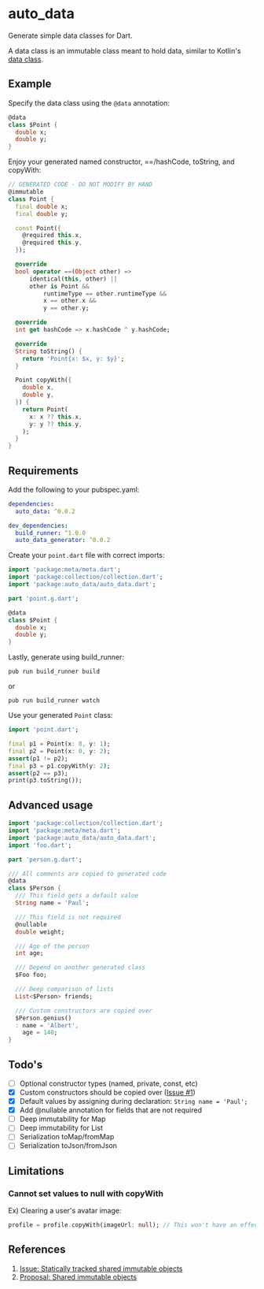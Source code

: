 # auto_data

Generate simple data classes for Dart.

A data class is an immutable class meant to hold data, similar to Kotlin's [data class](https://kotlinlang.org/docs/reference/data-classes.html).

## Example

Specify the data class using the `@data` annotation:

```dart
@data
class $Point {
  double x;
  double y;
}
```

Enjoy your generated named constructor, ==/hashCode, toString, and copyWith:

```dart
// GENERATED CODE - DO NOT MODIFY BY HAND
@immutable
class Point {
  final double x;
  final double y;

  const Point({
    @required this.x,
    @required this.y,
  });

  @override
  bool operator ==(Object other) =>
      identical(this, other) ||
      other is Point &&
          runtimeType == other.runtimeType &&
          x == other.x &&
          y == other.y;

  @override
  int get hashCode => x.hashCode ^ y.hashCode;

  @override
  String toString() {
    return 'Point{x: $x, y: $y}';
  }

  Point copyWith({
    double x,
    double y,
  }) {
    return Point(
      x: x ?? this.x,
      y: y ?? this.y,
    );
  }
}
```

## Requirements

Add the following to your pubspec.yaml:

```yaml
dependencies:
  auto_data: ^0.0.2

dev_dependencies:
  build_runner: ^1.0.0
  auto_data_generator: ^0.0.2
```

Create your `point.dart` file with correct imports:

```dart
import 'package:meta/meta.dart';
import 'package:collection/collection.dart';
import 'package:auto_data/auto_data.dart';

part 'point.g.dart';

@data
class $Point {
  double x;
  double y;
}
```

Lastly, generate using build_runner:

    pub run build_runner build

or

    pub run build_runner watch

Use your generated `Point` class:

```dart
import 'point.dart';

final p1 = Point(x: 0, y: 1);
final p2 = Point(x: 0, y: 2);
assert(p1 != p2);
final p3 = p1.copyWith(y: 2);
assert(p2 == p3);
print(p3.toString());
```

## Advanced usage

```dart
import 'package:collection/collection.dart';
import 'package:meta/meta.dart';
import 'package:auto_data/auto_data.dart';
import 'foo.dart';

part 'person.g.dart';

/// All comments are copied to generated code
@data
class $Person {
  /// This field gets a default value
  String name = 'Paul';

  /// This field is not required
  @nullable
  double weight;

  /// Age of the person
  int age;

  /// Depend on another generated class
  $Foo foo;

  /// Deep comparison of lists
  List<$Person> friends;

  /// Custom constructors are copied over
  $Person.genius()
  : name = 'Albert',
    age = 140;
}
```

## Todo's

- [ ] Optional constructor types (named, private, const, etc)
- [x] Custom constructors should be copied over ([Issue #1](https://github.com/pauldemarco/auto_data/issues/1))
- [x] Default values by assigning during declaration: `String name = 'Paul';`
- [x] Add @nullable annotation for fields that are not required
- [ ] Deep immutability for Map
- [ ] Deep immutability for List
- [ ] Serialization toMap/fromMap
- [ ] Serialization toJson/fromJson

## Limitations

### Cannot set values to null with copyWith

Ex) Clearing a user's avatar image:

```dart
profile = profile.copyWith(imageUrl: null); // This won't have an effect since copyWith ignores null input parameters.
```

## References

1. [Issue: Statically tracked shared immutable objects](https://github.com/dart-lang/language/issues/125)
1. [Proposal: Shared immutable objects](https://github.com/dart-lang/language/blob/master/working/0125-static-immutability/feature-specification.md)
